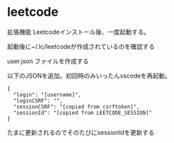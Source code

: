 # leetcode

拡張機能 Leetcodeインストール後、一度起動する。

起動後に~/.lc/leetcodeが作成されているのを確認する

user.json ファイルを作成する

以下のJSONを追加。初回時のみいったんvscodeを再起動。

```
{
  "login": "[username]",
  "loginCSRF": "",
  "sessionCSRF": "[copied from csrftoken]",
  "sessionId": "[copied from LEETCODE_SESSION]"
}
```

たまに更新されるのでそのたびにsessionIdを更新する